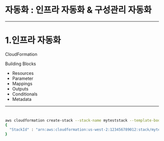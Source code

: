 # 자동화 : 인프라 자동화 & 구성관리 자동화

---

# 1.인프라 자동화

CloudFormation

Building Blocks

- Resources
- Parameter
- Mappings
- Outputs
- Conditionals
- Metadata
   
---

# 
```bash
aws cloudformation create-stack --stack-name myteststack --template-body file:///home/testuser/mytemplate.json --parameters ParameterKey=Parm1,ParameterValue=test1 ParameterKey=Parm2,ParameterValue=test2
{
  "StackId" : "arn:aws:cloudformation:us-west-2:123456789012:stack/myteststack/330b0120-1771-11e4-af37-50ba1b98bea6"
}
```

